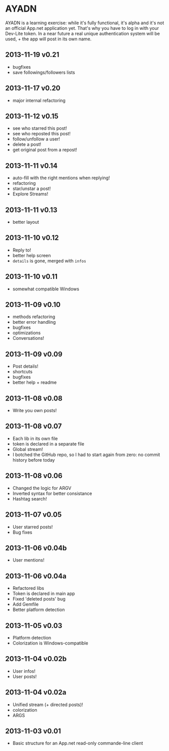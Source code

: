 AYADN
=====

AYADN is a learning exercise: while it's fully functional, it's alpha and it's not an official App.net application yet. That's why you have to log in with your Dev-Lite token. In a near future a real unique authentication system will be used, + the app will post in its own name. 

## 2013-11-19 v0.21
- bugfixes
- save followings/followers lists

## 2013-11-17 v0.20
- major internal refactoring

## 2013-11-12 v0.15
- see who starred this post!
- see who reposted this post!
- follow/unfollow a user!
- delete a post!
- get original post from a repost!

## 2013-11-11 v0.14
- auto-fill with the right mentions when replying!
- refactoring
- star/unstar a post!
- Explore Streams!

## 2013-11-11 v0.13
- better layout

## 2013-11-10 v0.12
- Reply to!
- better help screen
- `details` is gone, merged with `infos`

## 2013-11-10 v0.11
- somewhat compatible Windows

## 2013-11-09 v0.10
- methods refactoring
- better error handling
- bugfixes
- optimizations
- Conversations!

## 2013-11-09 v0.09
- Post details!
- shortcuts
- bugfixes
- better help + readme

## 2013-11-08 v0.08
- Write you own posts!

## 2013-11-08 v0.07
- Each lib in its own file
- token is declared in a separate file
- Global stream!
- I botched the GitHub repo, so I had to start again from zero: no commit history before today

## 2013-11-08 v0.06
- Changed the logic for ARGV
- Inverted syntax for better consistance
- Hashtag search!

## 2013-11-07 v0.05
- User starred posts!
- Bug fixes

## 2013-11-06 v0.04b
- User mentions!

## 2013-11-06 v0.04a
- Refactored libs
- Token is declared in main app
- Fixed 'deleted posts' bug
- Add Gemfile
- Better platform detection

## 2013-11-05 v0.03
- Platform detection
- Colorization is Windows-compatible

## 2013-11-04 v0.02b
- User infos!
- User posts!

## 2013-11-04 v0.02a
- Unified stream (+ directed posts)!
- colorization
- ARGS

## 2013-11-03 v0.01
- Basic structure for an App.net read-only commande-line client

